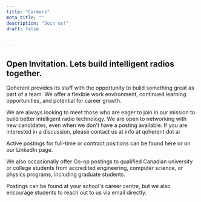 ```yaml
---
title: "Careers"
meta_title: ""
description: "Join us!"
draft: false


---
```

## Open Invitation. Lets build intelligent radios together.
<!-- ![](images/team.jpg) -->


Qoherent provides its staff with the opportunity to build something great as part of a team. We offer a flexible work environment, continued learning opportunities, and potential for career growth.

We are always looking to meet those who are eager to join in our mission to build better intelligent radio technology. We are open to networking with new candidates, even when we don't have a posting available. If you are interested in a discussion, please contact us at info at qoherent dot ai

Active postings for full-time or contract positions can be found here or on our LinkedIn page.

We also occasionally offer Co-op postings to qualified Canadian university or college students from accredited engineering, computer science, or physics programs, including graduate students.

Postings can be found at your school's career centre, but we also encourage students to reach out to us via email directly.

